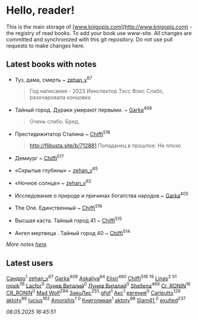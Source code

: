 # Hello, reader!
This is the main storage of [www.knigopis.com](http://www.knigopis.com) - the registry of read books.
To add your book use www-site. All changes are committed and synchronized with this git repository.
Do not use pull requests to make changes here.


## Latest books with notes
* Туз, дама, смерть ~ [zehan_v](users/174/174598622-vkontakte)<sup>67</sup>
    > Год написания - 2023
    > Иинспектор Тэсс Фокс
    > Слабо, разочаровала концовка

* Тайный город. Дураки умирают первыми. ~ [Garka](users/115/115753719718250012620-google)<sup>409</sup>
    > Очень слабо. Бред.

* Престидижитатор Сталина ~ [Chiffi](users/105/105831994080785626680-google)<sup>518</sup>
    > http://flibusta.site/b/712881
    > Попаданец в прошлое. Не плохо

* Демиург ~ [Chiffi](users/105/105831994080785626680-google)<sup>517</sup>

* «Скрытые глубины» ~ [zehan_v](users/174/174598622-vkontakte)<sup>65</sup>

* «Ночное солнце» ~ [zehan_v](users/174/174598622-vkontakte)<sup>62</sup>

* Исследование о природе и причинах богатства народов ~ [Garka](users/115/115753719718250012620-google)<sup>405</sup>

* The One. Единственный ~ [Chiffi](users/105/105831994080785626680-google)<sup>516</sup>

* Высшая каста. Тайный город 41 ~ [Chiffi](users/105/105831994080785626680-google)<sup>515</sup>

* Ангел мертвеца . Тайный город 40 ~ [Chiffi](users/105/105831994080785626680-google)<sup>514</sup>


_More notes [here](latest_books_with_notes.md)._


## Latest users
[Сандро](users/108/108237148933511407715-google)<sup>1</sup> 
[zehan_v](users/174/174598622-vkontakte)<sup>67</sup> 
[Garka](users/115/115753719718250012620-google)<sup>409</sup> 
[Askaliya](users/326/326783541-vkontakte)<sup>64</sup> 
[Elixir](users/115/115826717712507836033-google)<sup>460</sup> 
[Chiffi](users/105/105831994080785626680-google)<sup>518</sup> 
[](users/105/105803270930838059244-google)<sup>19</sup> 
[Linas](users/111/111754056754751183886-google)<sup>2</sup> 
[](users/107/107756383717359753203-google)<sup>51</sup> 
[rnixik](users/116/116191270391964650818-google)<sup>76</sup> 
[Lacfor](users/100/100034469369076891567-google)<sup>0</sup> 
[Лунев Виталий](users/d51/d51d3296763ca6fa-liveid)<sup>0</sup> 
[Лунев Виталий](users/105/105094667890867197709-google)<sup>0</sup> 
[Shellena](users/134/13413591548892934957-mailru)<sup>469</sup> 
[Cr_RONIN](users/112/112090473416384685204-google)<sup>16</sup> 
[CR_RONIN](users/117/117421856236745123056-google)<sup>0</sup> 
[Mad Wolf](users/947/94738840-vkontakte)<sup>294</sup> 
[ЗаяцЛис](users/112/112388384595246311466-google)<sup>255</sup> 
[gfgf](users/116/116019493327313578692-google)<sup>1</sup> 
[Акс](users/105/105584644059159770670-google)<sup>1</sup> 
[евгения](users/108/108327816194861875647-google)<sup>0</sup> 
[Carleutto](users/118/118270319028469737508-google)<sup>129</sup> 
[aktoty](users/115/115891840326495240870-google)<sup>99</sup> 
[lucius](users/113/113248293394986559131-google)<sup>162</sup> 
[Amorphis](users/111/111813311426128919318-google)<sup>1</sup> 
[](users/537/5373417-vkontakte)<sup>0</sup> 
[Книголикая](users/118/118445323552824972692-google)<sup>1</sup> 
[aktoty](users/275/275766107-vkontakte)<sup>98</sup> 
[Slam41 ](users/103/103558184911332019716-google)<sup>0</sup> 
[exulted](users/100/100599204551896265722-google)<sup>237</sup> 


_08.05.2025 16:45:51_
